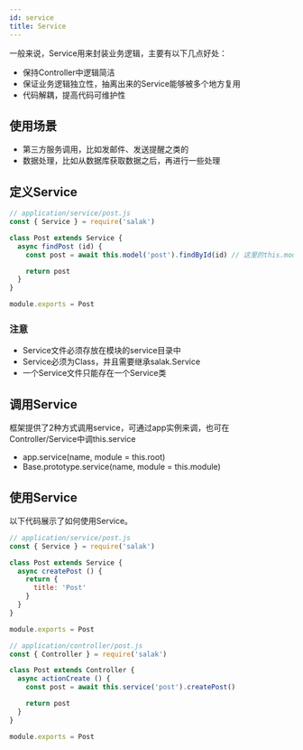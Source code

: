 ```yaml
---
id: service
title: Service
---
```


一般来说，Service用来封装业务逻辑，主要有以下几点好处：

- 保持Controller中逻辑简洁
- 保证业务逻辑独立性，抽离出来的Service能够被多个地方复用
- 代码解耦，提高代码可维护性

## 使用场景

- 第三方服务调用，比如发邮件、发送提醒之类的
- 数据处理，比如从数据库获取数据之后，再进行一些处理

## 定义Service

```javascript
// application/service/post.js
const { Service } = require('salak')

class Post extends Service {
  async findPost (id) {
    const post = await this.model('post').findById(id) // 这里的this.model可以使用salak-mongo插件来注入

    return post
  }
}

module.exports = Post
```

### 注意

- Service文件必须存放在模块的service目录中
- Service必须为Class，并且需要继承salak.Service
- 一个Service文件只能存在一个Service类

## 调用Service

框架提供了2种方式调用service，可通过app实例来调，也可在Controller/Service中调this.service

- app.service(name, module = this.root)
- Base.prototype.service(name, module = this.module)

## 使用Service

以下代码展示了如何使用Service。

```javascript
// application/service/post.js
const { Service } = require('salak')

class Post extends Service {
  async createPost () {
    return {
      title: 'Post'
    }
  }
}

module.exports = Post

// application/controller/post.js
const { Controller } = require('salak')

class Post extends Controller {
  async actionCreate () {
    const post = await this.service('post').createPost()

    return post
  }
}

module.exports = Post
```
